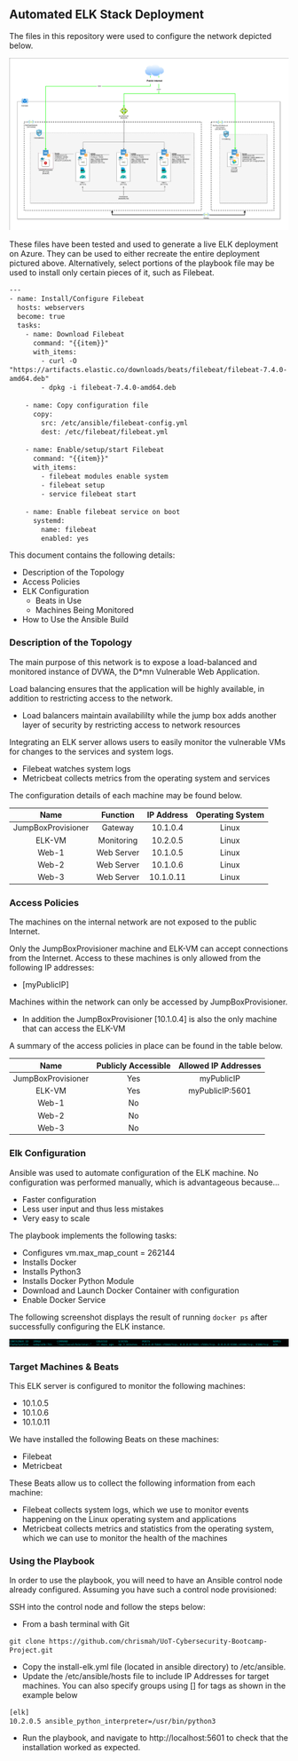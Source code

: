 ## Automated ELK Stack Deployment

The files in this repository were used to configure the network depicted below.

![Network diagram](Images/network_diagram.jpg)

These files have been tested and used to generate a live ELK deployment on Azure. They can be used to either recreate the entire deployment pictured above. Alternatively, select portions of the playbook file may be used to install only certain pieces of it, such as Filebeat.

```
---
- name: Install/Configure Filebeat
  hosts: webservers
  become: true
  tasks:
    - name: Download Filebeat
      command: "{{item}}"
      with_items:
        - curl -O "https://artifacts.elastic.co/downloads/beats/filebeat/filebeat-7.4.0-amd64.deb"
        - dpkg -i filebeat-7.4.0-amd64.deb

    - name: Copy configuration file
      copy:
        src: /etc/ansible/filebeat-config.yml
        dest: /etc/filebeat/filebeat.yml

    - name: Enable/setup/start Filebeat
      command: "{{item}}"
      with_items:
        - filebeat modules enable system
        - filebeat setup
        - service filebeat start

    - name: Enable filebeat service on boot
      systemd:
        name: filebeat
        enabled: yes
```

This document contains the following details:
- Description of the Topology
- Access Policies
- ELK Configuration
  - Beats in Use
  - Machines Being Monitored
- How to Use the Ansible Build


### Description of the Topology

The main purpose of this network is to expose a load-balanced and monitored instance of DVWA, the D*mn Vulnerable Web Application.

Load balancing ensures that the application will be highly available, in addition to restricting access to the network.
- Load balancers maintain availabililty while the jump box adds another layer of security by restricting access to network resources

Integrating an ELK server allows users to easily monitor the vulnerable VMs for changes to the services and system logs.
- Filebeat watches system logs
- Metricbeat collects metrics from the operating system and services

The configuration details of each machine may be found below.

|        Name        |  Function  | IP Address | Operating System |
|:------------------:|:----------:|:----------:|:----------------:|
| JumpBoxProvisioner |   Gateway  |  10.1.0.4  |       Linux      |
|       ELK-VM       | Monitoring |  10.2.0.5  |       Linux      |
|        Web-1       | Web Server |  10.1.0.5  |       Linux      |
|        Web-2       | Web Server |  10.1.0.6  |       Linux      |
|        Web-3       | Web Server |  10.1.0.11 |       Linux      |

### Access Policies

The machines on the internal network are not exposed to the public Internet. 

Only the JumpBoxProvisioner machine and ELK-VM can accept connections from the Internet. Access to these machines is only allowed from the following IP addresses:
- [myPublicIP]

Machines within the network can only be accessed by JumpBoxProvisioner.
- In addition the JumpBoxProvisioner [10.1.0.4] is also the only machine that can access the ELK-VM

A summary of the access policies in place can be found in the table below.

|        Name        | Publicly Accessible | Allowed IP Addresses |
|:------------------:|:-------------------:|:--------------------:|
| JumpBoxProvisioner |         Yes         |      myPublicIP      |
|       ELK-VM       |         Yes         |    myPublicIP:5601   |
|        Web-1       |          No         |                      |
|        Web-2       |          No         |                      |
|        Web-3       |          No         |                      |

### Elk Configuration

Ansible was used to automate configuration of the ELK machine. No configuration was performed manually, which is advantageous because...
- Faster configuration
- Less user input and thus less mistakes
- Very easy to scale

The playbook implements the following tasks:
- Configures vm.max_map_count = 262144
- Installs Docker
- Installs Python3
- Installs Docker Python Module
- Download and Launch Docker Container with configuration
- Enable Docker Service

The following screenshot displays the result of running `docker ps` after successfully configuring the ELK instance.

![docker ps output](Images/docker_ps_output.png)

### Target Machines & Beats
This ELK server is configured to monitor the following machines:
- 10.1.0.5
- 10.1.0.6
- 10.1.0.11

We have installed the following Beats on these machines:
- Filebeat
- Metricbeat

These Beats allow us to collect the following information from each machine:
- Filebeat collects system logs, which we use to monitor events happening on the Linux operating system and applications
- Metricbeat collects metrics and statistics from the operating system, which we can use to monitor the health of the machines

### Using the Playbook
In order to use the playbook, you will need to have an Ansible control node already configured. Assuming you have such a control node provisioned: 

SSH into the control node and follow the steps below:
- From a bash terminal with Git
```
git clone https://github.com/chrismah/UoT-Cybersecurity-Bootcamp-Project.git
```

- Copy the install-elk.yml file (located in ansible directory) to /etc/ansible.
- Update the /etc/ansible/hosts file to include IP Addresses for target machines. You can also specify groups using [] for tags as shown in the example below

```
[elk]
10.2.0.5 ansible_python_interpreter=/usr/bin/python3
```

- Run the playbook, and navigate to http://localhost:5601 to check that the installation worked as expected.